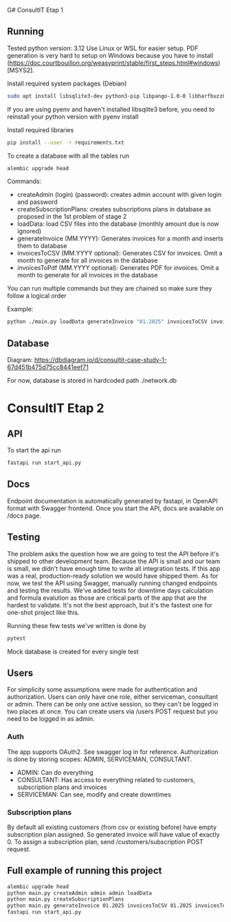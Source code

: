 G# ConsultIT Etap 1

## Running

Tested python version: 3.12
Use Linux or WSL for easier setup. PDF generation is very hard to setup on Windows because you have to
install (https://doc.courtbouillon.org/weasyprint/stable/first_steps.html#windows)[MSYS2].

Install required system packages (Debian)

```bash
sudo apt install libsqlite3-dev python3-pip libpango-1.0-0 libharfbuzz0b libpangoft2-1.0-0 libharfbuzz-subset0 python3
```

If you are using pyenv and haven't installed libsqlite3 before, you need to reinstall your python version with pyenv
install

Install required libraries

```bash
pip install --user -r requirements.txt
```

To create a database with all the tables run

```bash
alembic upgrade head
```

Commands:

- createAdmin (login) (password): creates admin account with given login and password
- createSubscriptionPlans: creates subscriptions plans in database as proposed in the 1st problem of stage 2
- loadData: load CSV files into the database (monthly amount due is now ignored)
- generateInvoice (MM.YYYY): Generates invoices for a month and inserts them to database
- invoicesToCSV (MM.YYYY optional): Generates CSV for invoices. Omit a month to generate for all invoices in the
  database
- invoicesToPdf (MM.YYYY optional): Generates PDF for invoices. Omit a month to generate for all invoices in the
  database

You can run multiple commands but they are chained so make sure they follow a logical order

Example:

```bash
python ./main.py loadData generateInvoice "01.2025" invoicesToCSV invoicesToPdf
```

## Database

Diagram: https://dbdiagram.io/d/consultit-case-study-1-67d451b475d75cc8441eef71

For now, database is stored in hardcoded path ./network.db

# ConsultIT Etap 2

## API

To start the api run

```bash
fastapi run start_api.py
```

## Docs

Endpoint documentation is automatically generated by fastapi, in OpenAPI format with Swagger frontend. Once you start
the API, docs are available on /docs page.

## Testing

The problem asks the question how we are going to test the API before it's shipped to other development team.
Because the API is small and our team is small, we didn't have enough time to write all integration tests. If
this app was a real, production-ready solution we would have shipped them. As for now, we test the API using Swagger,
manually running changed endpoints and testing the results. We've added tests for downtime days calculation and formula
evalution as those are critical parts of the app that are the hardest to validate. It's not the best approach, but it's
the fastest one for
one-shot project like this.

Running these few tests we've written is done by

```bash
pytest
```

Mock database is created for every single test

## Users

For simplicity some assumptions were made for authentication and authorization.
Users can only have one role, either serviceman, consultant or admin. There can be only one active session, so they
can't be
logged in two places at once.
You can create users via /users POST request but you need to be logged in as admin.

### Auth

The app supports OAuth2. See swagger log in for reference. Authorization is done by storing scopes: ADMIN, SERVICEMAN,
CONSULTANT.

- ADMIN: Can do everything
- CONSULTANT: Has access to everything related to customers, subscription plans and invoices
- SERVICEMAN: Can see, modify and create downtimes

### Subscription plans

By default all existing customers (from csv or existing before) have empty subscription plan assigned. So generated
invoice will have value of exactly 0. To assign a subscription plan, send /customers/subscription POST request.

## Full example of running this project

```bash
alembic upgrade head
python main.py createAdmin admin admin loadData
python main.py createSubscriptionPlans
python main.py generateInvoice 01.2025 invoicesToCSV 01.2025 invoicesToPdf 01.2025
fastapi run start_api.py
```